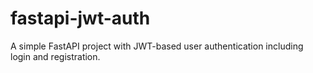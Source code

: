 # fastapi-jwt-auth
A simple FastAPI project with JWT-based user authentication including login and registration.

